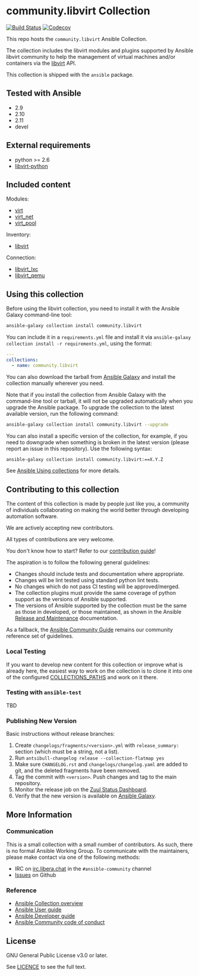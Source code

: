 # community.libvirt Collection
[![Build Status](
https://dev.azure.com/ansible/community.libvirt/_apis/build/status/CI?branchName=main)](https://dev.azure.com/ansible/community.libvirt/_build?definitionId=27)
[![Codecov](https://img.shields.io/codecov/c/github/ansible-collections/community.libvirt)](https://codecov.io/gh/ansible-collections/community.libvirt)

This repo hosts the `community.libvirt` Ansible Collection.

The collection includes the libvirt modules and plugins supported by Ansible
libvirt community to help the management of virtual machines and/or containers
via the [libvirt][1] API.

This collection is shipped with the `ansible` package.

[1]: https://libvirt.org/

## Tested with Ansible
<!-- List the versions of Ansible the collection has been tested with. Must match what is in galaxy.yml. -->

- 2.9
- 2.10
- 2.11
- devel

## External requirements
<!-- List any external resources the collection depends on, for example minimum versions of an OS, libraries, or utilities. Do not list other Ansible collections here. -->
- python >= 2.6
- [libvirt-python](https://pypi.org/project/libvirt-python/)

## Included content
<!-- Galaxy will eventually list the module docs within the UI, but until that is ready, you may need to either describe your plugins etc here, or point to an external docsite to cover that information. -->
Modules:

- [virt](https://docs.ansible.com/ansible/latest/collections/community/libvirt/virt_module.html)
- [virt_net](https://docs.ansible.com/ansible/latest/collections/community/libvirt/virt_net_module.html)
- [virt_pool](https://docs.ansible.com/ansible/latest/collections/community/libvirt/virt_pool_module.html)

Inventory:

- [libvirt](https://docs.ansible.com/ansible/latest/collections/community/libvirt/libvirt_inventory.html#ansible-collections-community-libvirt-libvirt-inventory)

Connection:

- [libvirt_lxc](https://docs.ansible.com/ansible/latest/collections/community/libvirt/libvirt_lxc_connection.html#ansible-collections-community-libvirt-libvirt-lxc-connection)
- [libvirt_qemu](https://docs.ansible.com/ansible/latest/collections/community/libvirt/libvirt_qemu_connection.html#ansible-collections-community-libvirt-libvirt-qemu-connection)

## Using this collection
<!--Include some quick examples that cover the most common use cases for your collection content. -->

Before using the libvirt collection, you need to install it with the Ansible Galaxy command-line tool:

```bash
ansible-galaxy collection install community.libvirt
```

You can include it in a `requirements.yml` file and install it via `ansible-galaxy collection install -r requirements.yml`, using the format:

```yaml
---
collections:
  - name: community.libvirt
```

You can also download the tarball from [Ansible Galaxy](https://galaxy.ansible.com/community/libvirt) and install the collection manually wherever you need.

Note that if you install the collection from Ansible Galaxy with the command-line tool or tarball, it will not be upgraded automatically when you upgrade the Ansible package. To upgrade the collection to the latest available version, run the following command:

```bash
ansible-galaxy collection install community.libvirt --upgrade
```

You can also install a specific version of the collection, for example, if you need to downgrade when something is broken in the latest version (please report an issue in this repository). Use the following syntax:

```bash
ansible-galaxy collection install community.libvirt:==X.Y.Z
```

See [Ansible Using collections](https://docs.ansible.com/ansible/latest/user_guide/collections_using.html) for more details.

## Contributing to this collection
<!--Describe how the community can contribute to your collection. At a minimum, include how and where users can create issues to report problems or request features for this collection.  List contribution requirements, including preferred workflows and necessary testing, so you can benefit from community PRs. -->

The content of this collection is made by people just like you, a community of individuals collaborating on making the world better through developing automation software.

We are actively accepting new contributors.

All types of contributions are very welcome.

You don't know how to start? Refer to our [contribution guide](https://github.com/ansible-collections/community.libvirt/blob/main/CONTRIBUTING.md)!

The aspiration is to follow the following general guidelines:

- Changes should include tests and documentation where appropriate.
- Changes will be lint tested using standard python lint tests.
- No changes which do not pass CI testing will be approved/merged.
- The collection plugins must provide the same coverage of python support as
  the versions of Ansible supported.
- The versions of Ansible supported by the collection must be the same as
  those in developed, or those maintained, as shown in the Ansible [Release and Maintenance][3] documentation.

[3]: https://docs.ansible.com/ansible/latest/reference_appendices/release_and_maintenance.html

As a fallback, the [Ansible Community Guide][4] remains our community
reference set of guidelines.

[4]: https://docs.ansible.com/ansible/latest/community/index.html

### Local Testing

If you want to develop new content for this collection or improve what is
already here, the easiest way to work on the collection is to clone it into
one of the configured [COLLECTIONS_PATHS][5] and work on it there.

[5]:  https://docs.ansible.com/ansible/latest/reference_appendices/config.html#collections-paths

### Testing with `ansible-test`

TBD

### Publishing New Version

Basic instructions without release branches:

1. Create `changelogs/fragments/<version>.yml` with `release_summary:` section (which must be a string, not a list).
2. Run `antsibull-changelog release --collection-flatmap yes`
3. Make sure `CHANGELOG.rst` and `changelogs/changelog.yaml` are added to git, and the deleted fragments have been removed.
4. Tag the commit with `<version>`. Push changes and tag to the main repository.
5. Monitor the release job on the [Zuul Status Dashboard](https://dashboard.zuul.ansible.com/t/ansible/status).
6. Verify that the new version is available on [Ansible Galaxy](https://galaxy.ansible.com/community/libvirt).

## More Information
<!-- List out where the user can find additional information, such as working group meeting times, slack/IRC channels, or documentation for the product this collection automates. -->

### Communication

This is a small collection with a small number of contributors. As such, there
is no formal Ansible Working Group. To communicate with the maintainers, please
make contact via one of the following methods:

- IRC on [irc.libera.chat](https://libera.chat/) in the `#ansible-community` channel
- [Issues](https://github.com/ansible-collections/libvirt/issues) on Github

### Reference

- [Ansible Collection overview](https://github.com/ansible-collections/overview)
- [Ansible User guide](https://docs.ansible.com/ansible/latest/user_guide/index.html)
- [Ansible Developer guide](https://docs.ansible.com/ansible/latest/dev_guide/index.html)
- [Ansible Community code of conduct](https://docs.ansible.com/ansible/latest/community/code_of_conduct.html)

## License
<!-- Include the appropriate license information here and a pointer to the full licensing details. If the collection contains modules migrated from the ansible/ansible repo, you must use the same license that existed in the ansible/ansible repo. See the GNU license example below. -->

GNU General Public License v3.0 or later.

See [LICENCE](https://www.gnu.org/licenses/gpl-3.0.txt) to see the full text.
